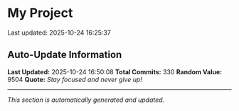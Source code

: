 # My Project


Last updated: 2025-10-24 16:25:37










































































































































































































































































































































## Auto-Update Information

**Last Updated:** 2025-10-24 16:50:08
**Total Commits:** 330
**Random Value:** 9504
**Quote:** _Stay focused and never give up!_

---
_This section is automatically generated and updated._